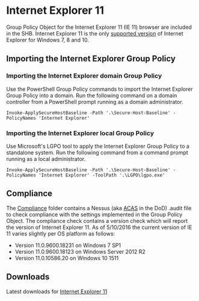 # Internet Explorer 11

Group Policy Object for the Internet Explorer 11 (IE 11) browser are included in the SHB. Internet Explorer 11 is the only [supported version](https://support.microsoft.com/en-us/lifecycle#gp/Microsoft-Internet-Explorer) of Internet Explorer for Windows 7, 8 and 10.

## Importing the Internet Explorer Group Policy

### Importing the Internet Explorer domain Group Policy
Use the PowerShell Group Policy commands to import the Internet Explorer Group Policy into a domain. Run the following command on a domain controller from a PowerShell prompt running as a domain administrator. 

```
Invoke-ApplySecureHostBaseline -Path '.\Secure-Host-Baseline' -PolicyNames 'Internet Explorer'
```

### Importing the Internet Explorer local Group Policy
Use Microsoft's LGPO tool to apply the Internet Explorer Group Policy to a standalone system. Run the following command from a command prompt running as a local administrator.

```
Invoke-ApplySecureHostBaseline -Path '.\Secure-Host-Baseline' -PolicyNames 'Internet Explorer' -ToolPath '.\LGPO\lgpo.exe'
```

## Compliance
The [Compliance](./Compliance/) folder contains a Nessus (aka [ACAS](http://www.disa.mil/cybersecurity/network-defense/acas) in the DoD) .audit file to check compliance with the settings implemented in the Group Policy Object. The compliance check contains a version check which will report the version of Internet Explorer 11. As of 5/10/2016 the current version of IE 11 varies slightly per OS platform as follows:
* Version 11.0.9600.18231 on Windows 7 SP1
* Version 11.0.9600.18123 on Windows Server 2012 R2
* Version 11.0.10586.20 on Windows 10 1511

## Downloads
Latest downloads for [Internet Explorer 11](https://www.microsoft.com/en-us/download/internet-explorer.aspx)
